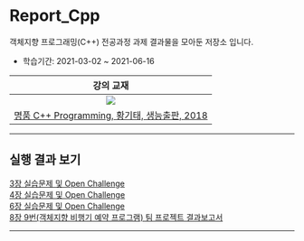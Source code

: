 # Report_Cpp
객체지향 프로그래밍(C++) 전공과정 과제 결과물을 모아둔 저장소 입니다.
- 학습기간: 2021-03-02 ~ 2021-06-16

| 강의 교재 |
| :-: |
| ![](https://bookthumb-phinf.pstatic.net/cover/133/952/13395206.jpg?type=m140&udate=20210318%22) |
| [명품 C++ Programming, 황기태, 생능출판, 2018](https://book.naver.com/bookdb/book_detail.naver?bid=13395206) |

---

## 실행 결과 보기

[3장 실습문제 및 Open Challenge](https://drive.google.com/open?id=1ULJajbjMx5JXsQFZSHuQ58jDfCaCVeAl)  
[4장 실습문제 및 Open Challenge](https://drive.google.com/open?id=1kLGftQayeoAURuBm6aApoIr-tFStKYJn)  
[6장 실습문제 및 Open Challenge](https://drive.google.com/open?id=13wp-GuiSDA2oSnqJxBRZQT_Royz83vFl)  
[8장 9번(객체지향 비행기 예약 프로그램) 팀 프로젝트 결과보고서](https://drive.google.com/open?id=1idjTiw8ZrCwvrlpts_jj_3aOlvMh2_ZF)

---

